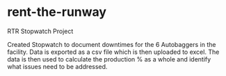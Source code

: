 # rent-the-runway
RTR Stopwatch Project

Created Stopwatch to document downtimes for the 6 Autobaggers in the facility. Data is exported as a csv file which is then uploaded to excel. The data is then used to calculate the production % as a whole and identify what issues need to be addressed.
